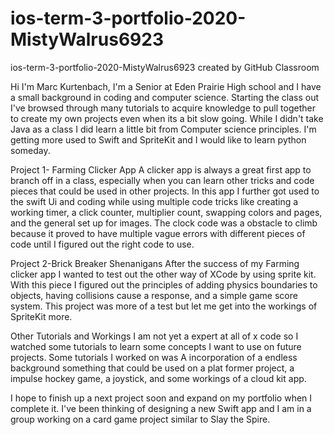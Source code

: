 # ios-term-3-portfolio-2020-MistyWalrus6923
ios-term-3-portfolio-2020-MistyWalrus6923 created by GitHub Classroom


Hi I'm Marc Kurtenbach, I'm a Senior at Eden Prairie High school and I have a small background in coding and computer science. Starting the class out I've browsed through many tutorials to acquire knowledge to pull together to create my own projects even when its a bit slow going. While I didn't take Java as a class I did learn a little bit from Computer science principles. I'm getting more used to Swift and SpriteKit and I would like to learn python someday.

Project 1- Farming Clicker App
A clicker app is always a great first app to branch off in a class, especially when you can learn other tricks and code pieces that could be used in other projects. In this app I further got used to the swift Ui and coding while using multiple code tricks like creating a working timer, a click counter, multiplier count, swapping colors and pages, and the general set up for images. The clock code was a obstacle to climb because it proved to have multiple vague errors with different pieces of code until I figured out the right code to use.

Project 2-Brick Breaker Shenanigans
After the success of my Farming clicker app I wanted to test out the other way of XCode by using sprite kit. With this piece I figured out the principles of adding physics boundaries to objects, having collisions cause a response, and a simple game score system. This project was more of a test but let me get into the workings of SpriteKit more.

Other Tutorials and Workings
I am not yet a expert at all of x code so I watched some tutorials to learn some concepts I want to use on future projects. Some tutorials I worked on was A incorporation of a endless background something that could be used on a plat former project, a impulse hockey game, a joystick, and some workings of a cloud kit app.

I hope to finish up a next project soon and expand on my portfolio when I complete it.  I've been thinking of designing a new Swift app and I am in a group working on a card game project similar to Slay the Spire.
